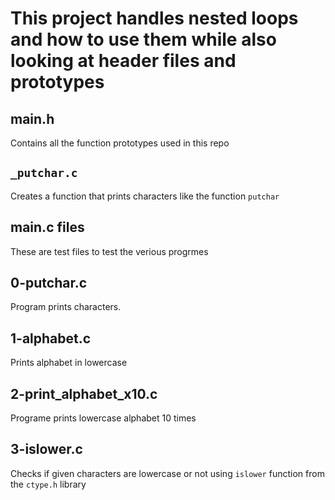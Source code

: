 # This project handles nested loops and how to use them while also looking at header files and prototypes

## main.h
Contains all the function prototypes used in this repo

## `_putchar.c`
Creates a function that prints characters like the function `putchar`

## main.c files
These are test files to test the verious progrmes

## 0-putchar.c
Program prints characters.

## 1-alphabet.c
Prints alphabet in lowercase

## 2-print_alphabet_x10.c
Programe prints lowercase alphabet 10 times

## 3-islower.c
Checks if given characters are lowercase or not using `islower` function from the `ctype.h` library
